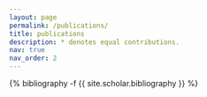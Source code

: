 ```yaml
---
layout: page
permalink: /publications/
title: publications
description: * denotes equal contributions.
nav: true
nav_order: 2
---
```

<!-- _pages/publications.md -->
<div class="publications">

{% bibliography -f {{ site.scholar.bibliography }} %}

</div>

